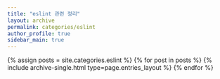 ```yaml
---
title: "eslint 관련 정리"
layout: archive
permalink: categories/eslint
author_profile: true
sidebar_main: true
---
```



{% assign posts = site.categories.eslint %}
{% for post in posts %} {% include archive-single.html type=page.entries_layout %} {% endfor %}